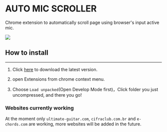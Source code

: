 # AUTO MIC SCROLLER

Chrome extension to automatically scroll page using browser's input active mic.

![](docs/extension-demo-video.gif)

## How to install

---

1. Click [here](https://github.com/mauricioblum/auto-mic-scroller/files/5085535/alpha-0.2.zip) to download the latest version.

2. open Extensions from chrome context menu.

3. Choose `Load unpacked`(Open Develop Mode first)，Click folder you just uncompressed, and there you go!

### Websites currently working

At the moment only `ultimate-guitar.com`, `cifraclub.com.br` and `e-chords.com` are working, more websites will be added in the future.
